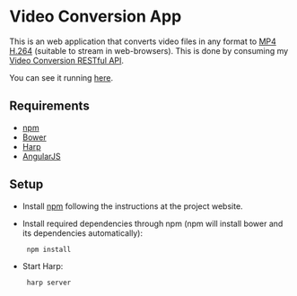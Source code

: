 Video Conversion App
====================

This is an web application that converts video files in any format to [MP4 H.264](http://en.wikipedia.org/wiki/H.264/MPEG-4_AVC)  (suitable to stream in web-browsers). This is done by consuming my [Video Conversion RESTful API](http://github.com/felipead/video-conversion-service).

You can see it running [here](https://video-conversion-app.herokuapp.com).

Requirements
------------

 - [npm](https://www.npmjs.com)
 - [Bower](http://bower.io)
 - [Harp](http://harpjs.com)
 - [AngularJS](https://angularjs.org)

Setup
-----

 - Install [npm](https://www.npmjs.com) following the instructions at the project website.

 - Install required dependencies through npm (npm will install bower and its dependencies automatically):

        npm install

 - Start Harp:

        harp server
